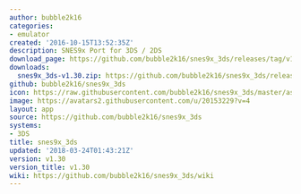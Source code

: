 ```yaml
---
author: bubble2k16
categories:
- emulator
created: '2016-10-15T13:52:35Z'
description: SNES9x Port for 3DS / 2DS
download_page: https://github.com/bubble2k16/snes9x_3ds/releases/tag/v1.30
downloads:
  snes9x_3ds-v1.30.zip: https://github.com/bubble2k16/snes9x_3ds/releases/download/v1.30/snes9x_3ds-v1.30.zip
github: bubble2k16/snes9x_3ds
icon: https://raw.githubusercontent.com/bubble2k16/snes9x_3ds/master/assets/icon.png
image: https://avatars2.githubusercontent.com/u/20153229?v=4
layout: app
source: https://github.com/bubble2k16/snes9x_3ds
systems:
- 3DS
title: snes9x_3ds
updated: '2018-03-24T01:43:21Z'
version: v1.30
version_title: v1.30
wiki: https://github.com/bubble2k16/snes9x_3ds/wiki
---
```

